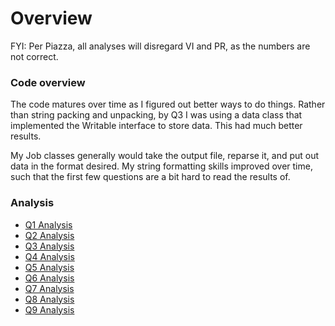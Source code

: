 # Overview

FYI: Per Piazza, all analyses will disregard VI and PR, as the numbers are not correct.

### Code overview
The code matures over time as I figured out better ways to do things.  Rather than string packing and unpacking, by Q3 I was 
using a data class that implemented the Writable interface to store data.  This had much better results.

My Job classes generally would take the output file, reparse it, and put out data in the format desired.  My string
formatting skills improved over time, such that the first few questions are a bit hard to read the results of.


### Analysis
* [Q1 Analysis](Q1.md)
* [Q2 Analysis](Q2.md)
* [Q3 Analysis](Q3.md)
* [Q4 Analysis](Q4.md)
* [Q5 Analysis](Q5.md)
* [Q6 Analysis](Q6.md)
* [Q7 Analysis](Q7.md)
* [Q8 Analysis](Q8.md)
* [Q9 Analysis](Q9.md)
